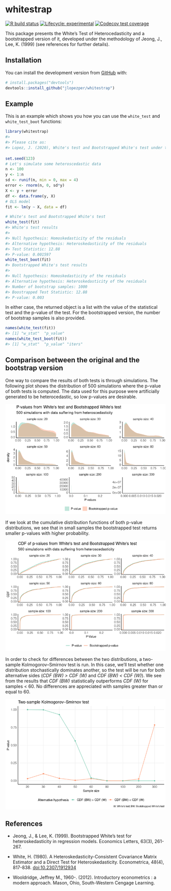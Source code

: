 
# whitestrap

<!-- badges: start -->

[![R build
status](https://github.com/jlopezper/whitestrap/workflows/R-CMD-check/badge.svg)](https://github.com/jlopezper/whitestrap/actions)
[![Lifecycle:
experimental](https://img.shields.io/badge/lifecycle-experimental-orange.svg)](https://www.tidyverse.org/lifecycle/#experimental)
[![Codecov test
coverage](https://codecov.io/gh/jlopezper/whitestrap/branch/master/graph/badge.svg)](https://codecov.io/gh/jlopezper/whitestrap?branch=master)
<!-- badges: end -->

This package presents the White’s Test of Heterocedasticity and a
bootstrapped version of it, developed under the methodology of Jeong,
J., Lee, K. (1999) (see references for further details).

## Installation

You can install the development version from
[GitHub](https://github.com/) with:

``` r
# install.packages("devtools")
devtools::install_github("jlopezper/whitestrap")
```

## Example

This is an example which shows you how you can use the `white_test` and
`white_test_boot` functions:

``` r
library(whitestrap)
#> 
#> Please cite as:
#> Lopez, J. (2020), White's test and Bootstrapped White's test under the methodology of Jeong, J., Lee, K. (1999) package version 0.0.1

set.seed(123)
# Let's simulate some heteroscedastic data
n <- 100
y <- 1:n
sd <- runif(n, min = 0, max = 4)
error <- rnorm(n, 0, sd*y)
X <- y + error
df <- data.frame(y, X)
# OLS model
fit <- lm(y ~ X, data = df)
```

``` r
# White's test and Bootstrapped White's test
white_test(fit)
#> White's test results
#> 
#> Null hypothesis: Homoskedasticity of the residuals
#> Alternative hypothesis: Heteroskedasticity of the residuals
#> Test Statistic: 12.88
#> P-value: 0.001597
white_test_boot(fit)
#> Bootstrapped White's test results
#> 
#> Null hypothesis: Homoskedasticity of the residuals
#> Alternative hypothesis: Heteroskedasticity of the residuals
#> Number of bootstrap samples: 1000
#> Boostrapped Test Statistic: 12.88
#> P-value: 0.003
```

In either case, the returned object is a list with the value of the
statistical test and the p-value of the test. For the bootstrapped
version, the number of bootstrap samples is also provided.

``` r
names(white_test(fit))
#> [1] "w_stat"  "p_value"
names(white_test_boot(fit))
#> [1] "w_stat"  "p_value" "iters"
```

## Comparison between the original and the bootstrap version

One way to compare the results of both tests is through simulations. The
following plot shows the distribution of 500 simulations where the
p-value of both tests is computed. The data used for this purpose were
artificially generated to be heterocedastic, so low p-values are
desirable.

![](man/figures/README-unnamed-chunk-5-1.png)<!-- -->

If we look at the cumulative distribution functions of both p-value
distributions, we see that in small samples the bootstrapped test
returns smaller p-values with higher probability.

![](man/figures/README-unnamed-chunk-6-1.png)<!-- -->

In order to check for differences between the two distributions, a
two-sample Kolmogorov–Smirnov test is run. In this case, we’ll test
whether one distribution stochastically dominates another, so the test
will be run for both alternative sides (*CDF (BW) \> CDF (W)* and *CDF
(BW) \< CDF (W)*). We see from the results that *CDF (BW)* statistically
outperforms *CDF (W)* for samples \< 60. No differences are appreciated
with samples greater than or equal to 60.

![](man/figures/README-unnamed-chunk-7-1.png)<!-- -->

## References

  - Jeong, J., & Lee, K. (1999). Bootstrapped White’s test for
    heteroskedasticity in regression models. Economics Letters, 63(3),
    261-267.

  - White, H. (1980). A Heteroskedasticity-Consistent Covariance Matrix
    Estimator and a Direct Test for Heteroskedasticity. Econometrica,
    48(4), 817-838. <doi:10.2307/1912934>

  - Wooldridge, Jeffrey M., 1960-. (2012). Introductory econometrics : a
    modern approach. Mason, Ohio, South-Western Cengage Learning.
